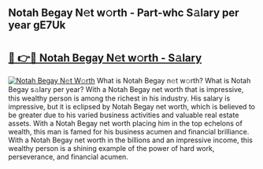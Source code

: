 ## Notah Begay N𝚎t w𝚘rth - Part-whc S𝚊lary per year gE7Uk

# <h2><a href="http://gc3ci8.nevu.top/?p=Notah+Begay">🔗 👉🔴 Notah Begay N𝚎t w𝚘rth - S𝚊lary</a></h2>

[![Notah Begay N𝚎t W𝚘rth](https://i.imgur.com/Oavwk0R.jpeg)](http://gc3ci8.nevu.top/?p=Notah+Begay)
What is Notah Begay n𝚎t w𝚘rth? What is Notah Begay s𝚊lary per year?
With a Notah Begay net worth that is impressive, this wealthy person is among the richest in his industry. His salary is impressive, but it is eclipsed by Notah Begay net worth, which is believed to be greater due to his varied business activities and valuable real estate assets. With a Notah Begay net worth placing him in the top echelons of wealth, this man is famed for his business acumen and financial brilliance. With a Notah Begay net worth in the billions and an impressive income, this wealthy person is a shining example of the power of hard work, perseverance, and financial acumen.
